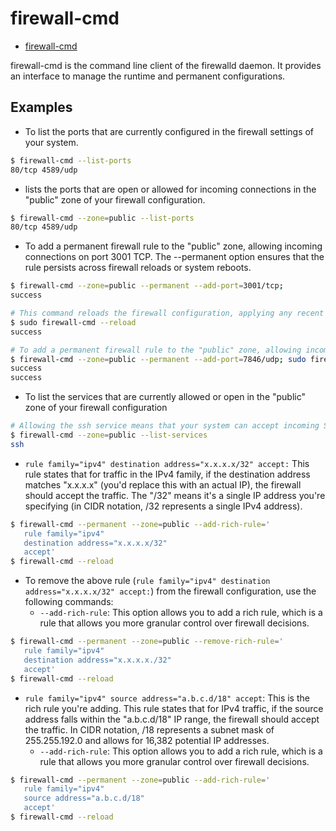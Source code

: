 # firewall-cmd

- [firewall-cmd](https://firewalld.org/documentation/man-pages/firewall-cmd.html)

firewall-cmd is the command line client of the firewalld daemon. It provides an interface to manage the runtime and permanent configurations.

## Examples

- To list the ports that are currently configured in the firewall settings of your system.
  
```bash
$ firewall-cmd --list-ports
80/tcp 4589/udp
```

- lists the ports that are open or allowed for incoming connections in the "public" zone of your firewall configuration.

```bash
$ firewall-cmd --zone=public --list-ports
80/tcp 4589/udp
```

- To add a permanent firewall rule to the "public" zone, allowing incoming connections on port 3001 TCP. The --permanent option ensures that the rule persists across firewall reloads or system reboots.

```bash
$ firewall-cmd --zone=public --permanent --add-port=3001/tcp; 
success

# This command reloads the firewall configuration, applying any recent changes made to the firewall rules. The new rule added in the previous step will take effect after the reload.
$ sudo firewall-cmd --reload
success

# To add a permanent firewall rule to the "public" zone, allowing incoming UDP (User Datagram Protocol) connections on port 7846. The --permanent option ensures that the rule persists across firewall reloads or system reboots.
$ firewall-cmd --zone=public --permanent --add-port=7846/udp; sudo firewall-cmd --reload;
success
success
```

- To list the services that are currently allowed or open in the "public" zone of your firewall configuration

```bash
# Allowing the ssh service means that your system can accept incoming SSH connections, allowing users to connect remotely and securely access the system's command-line interface.
$ firewall-cmd --zone=public --list-services
ssh
```

- `rule family="ipv4" destination address="x.x.x.x/32" accept:` This rule states that for traffic in the IPv4 family, if the destination address matches "x.x.x.x" (you'd replace this with an actual IP), the firewall should accept the traffic. The "/32" means it's a single IP address you're specifying (in CIDR notation, /32 represents a single IPv4 address).

```bash
$ firewall-cmd --permanent --zone=public --add-rich-rule='
   rule family="ipv4"
   destination address="x.x.x.x/32"
   accept'
$ firewall-cmd --reload
```

- To remove the above rule (`rule family="ipv4" destination address="x.x.x.x/32" accept:`) from the firewall configuration, use the following commands:
  - `--add-rich-rule`: This option allows you to add a rich rule, which is a rule that allows you more granular control over firewall decisions.

```bash
$ firewall-cmd --permanent --zone=public --remove-rich-rule='
   rule family="ipv4"
   destination address="x.x.x.x./32"
   accept'
$ firewall-cmd --reload
```

- `rule family="ipv4" source address="a.b.c.d/18" accept`: This is the rich rule you're adding. This rule states that for IPv4 traffic, if the source address falls within the "a.b.c.d/18" IP range, the firewall should accept the traffic. In CIDR notation, /18 represents a subnet mask of 255.255.192.0 and allows for 16,382 potential IP addresses.
  - `--add-rich-rule`: This option allows you to add a rich rule, which is a rule that allows you more granular control over firewall decisions.

```bash
$ firewall-cmd --permanent --zone=public --add-rich-rule='
   rule family="ipv4"
   source address="a.b.c.d/18"
   accept'
$ firewall-cmd --reload
```
